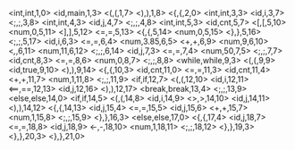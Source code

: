 <int,int,1,0>
<id,main,1,3>
<(,(,1,7>
<),),1,8>
<{,{,2,0>
<int,int,3,3>
<id,i,3,7>
<;,;,3,8>
<int,int,4,3>
<id,j,4,7>
<;,;,4,8>
<int,int,5,3>
<id,cnt,5,7>
<[,[,5,10>
<num,0,5,11>
<],],5,12>
<=,=,5,13>
<{,{,5,14>
<num,0,5,15>
<},},5,16>
<;,;,5,17>
<id,i,6,3>
<=,=,6,4>
<num,3.85,6,5>
<+,+,6,9>
<num,9,6,10>
<*,*,6,11>
<num,11,6,12>
<;,;,6,14>
<id,j,7,3>
<=,=,7,4>
<num,50,7,5>
<;,;,7,7>
<id,cnt,8,3>
<=,=,8,6>
<num,0,8,7>
<;,;,8,8>
<while,while,9,3>
<(,(,9,9>
<id,true,9,10>
<),),9,14>
<{,{,10,3>
<id,cnt,11,0>
<=,=,11,3>
<id,cnt,11,4>
<+,+,11,7>
<num,1,11,8>
<;,;,11,9>
<if,if,12,7>
<(,(,12,10>
<id,i,12,11>
<==,==,12,13>
<id,j,12,16>
<),),12,17>
<break,break,13,4>
<;,;,13,9>
<else,else,14,0>
<if,if,14,5>
<(,(,14,8>
<id,i,14,9>
<>,>,14,10>
<id,j,14,11>
<),),14,12>
<{,{,14,13>
<id,j,15,4>
<=,=,15,5>
<id,j,15,6>
<+,+,15,7>
<num,1,15,8>
<;,;,15,9>
<},},16,3>
<else,else,17,0>
<{,{,17,4>
<id,j,18,7>
<=,=,18,8>
<id,j,18,9>
<-,-,18,10>
<num,1,18,11>
<;,;,18,12>
<},},19,3>
<},},20,3>
<},},21,0>
